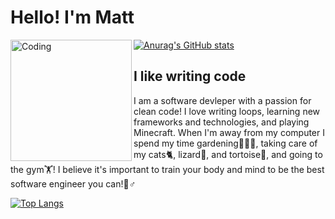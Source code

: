 # Hello! I'm Matt
<img align="left" alt="Coding" width="194" src="https://camo.githubusercontent.com/d52b0009e98c6db7b8ea0c27768dfe5384327f3ca0f4cd3630d3460b31e50b05/68747470733a2f2f737465616d75736572696d616765732d612e616b616d616968642e6e65742f7567632f3931313239333437333538303332383836332f444342313246373634323345353232363036344142433330324233323643324635323741343244462f">

[![Anurag's GitHub stats](https://github-readme-stats.vercel.app/api?username=mattjkatz&show_icons=true&theme=tokyonight)](https://github.com/anuraghazra/github-readme-stats)


## I like writing code

I am a software devleper with a passion for clean code! I love writing loops, learning new frameworks and technologies, and playing Minecraft. When I'm away from my computer I spend my time gardening👨🏻‍🌾, taking care of my cats🐈, lizard🦎, and tortoise🐢, and going to the gym🏋! I believe it's important to train your body and mind to be the best software engineer you can!🏻‍♂️

[![Top Langs](https://github-readme-stats.vercel.app/api/top-langs/?username=mattjkatz&layout=compact&langs_count=8&theme=tokyonight)](https://github.com/anuraghazra/github-readme-stats)
